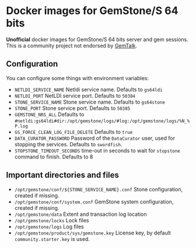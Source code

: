 # Docker images for GemStone/S 64 bits

**Unofficial** docker images for GemStone/S 64 bits server and gem sessions.
This is a community project not endorsed by [GemTalk](https://gemtalksystems.com).

## Configuration

You can configure some things with environment variables:

- `NETLDI_SERVICE_NAME` Netldi service name. Defaults to `gs64ldi`
- `NETLDI_PORT` NetLDI service port. Defaults to `50384`
- `STONE_SERVICE_NAME` Stone service name. Defaults to `gs64stone`
- `STONE_PORT` Stone service port. Defaults to `50385`
- `GEMSTONE_NRS_ALL` Defaults to `#netldi:gs64ldi#dir:/opt/gemstone/logs/#log:/opt/gemstone/logs/%N_%P.log`
- `GS_FORCE_CLEAN_LOG_FILE_DELETE` Defaults to `true`
- `DATA_CURATOR_PASSWORD` Password of the `DataCurator` user, used for stopping
  the services. Defaults to `swordfish`.
- `STOPSTONE_TIMEOUT_SECONDS` time-out in seconds to wait for `stopstone`
  command to finish. Defaults to 8

## Important directories and files

- `/opt/gemstone/conf/${STONE_SERVICE_NAME}.conf` Stone configuration, created if missing.
- `/opt/gemstone/conf/system.conf` GemStone system configuration, created if missing.
- `/opt/gemstone/data` Extent and transaction log location
- `/opt/gemstone/locks` Lock files
- `/opt/gemstone/logs` Log files
- `/opt/gemstone/product/sys/gemstone.key` License key, by default `community.starter.key`
  is used.
